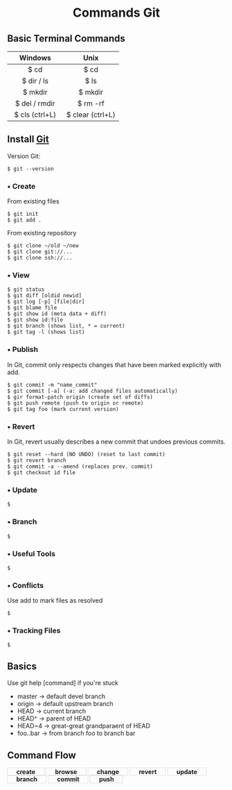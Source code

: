 <h1 style="text-align: center;font-weight: bold;">Commands Git</h1>
<h2>Basic Terminal Commands</h2>
<div>
  <table style="width: 100%;text-align: center;border-collapse: collapse;">
    <thead>
      <tr><th style="width: 50%;text-align: center;">Windows</th><th style="width: 50%;text-align: center;">Unix</th></tr>
    </thead>
    <tbody>
      <tr><td>$ cd</td><td>$ cd</td></tr>
      <tr><td>$ dir / ls</td><td>$ ls</td></tr>
      <tr><td>$ mkdir</td><td>$ mkdir</td></tr>
      <tr><td>$ del / rmdir</td><td>$ rm -rf</td></tr>
      <tr><td>$ cls (ctrl+L)</td><td>$ clear (ctrl+L)</td></tr>
    </tbody>
  </table>
</div>
<h2>Install <a href="https://git-scm.com/download">Git</a></h2>
<p>Version Git: </p>
    
    $ git --version
<h3>• Create</h3>
<p>From existing files</p>

    $ git init
    $ git add .
<p>From existing repository</p>

    $ git clone ~/old ~/new
    $ git clone git://...
    $ git clone ssh://...

<h3>• View</h3>

    $ git status
    $ git diff [oldid newid]
    $ git log [-p] [file|dir]
    $ git blame file
    $ git show id (meta data + diff)
    $ git show id:file
    $ git branch (shows list, * = current)
    $ git tag -l (shows list)

<h3>• Publish</h3>

<p>In Git, commit only respects changes that have been marked explicitly with add.</p>

    $ git commit -m "name_commit"
    $ git commit [-a] (-a: add changed files automatically)
    $ gir format-patch origin (create set of diffs)
    $ git push remote (push to origin or remote)
    $ git tag foo (mark current version)

<h3>• Revert</h3>

<p>In Git, revert usually describes a new commit that undoes previous commits.</p>

    $ git reset --hard (NO UNDO) (reset to last commit)
    $ git revert branch
    $ git commit -a --amend (replaces prev. commit)
    $ git checkout id file

<h3>• Update</h3>

    $
<h3>• Branch</h3>

    $
<h3>• Useful Tools</h3>

    $
<h3>• Conflicts</h3>
<p>Use add to mark files as resolved</p>
    
    $
<h3>• Tracking Files</h3>

    $

<h2>Basics</h2>

<p>Use git help [command] if you're stuck</p>
<div>
  <ul>
    <li>master → default devel branch</li>
    <li>origin → default upstream branch</li>
    <li>HEAD → current branch</li>
    <li>HEAD^ → parent of HEAD</li>
    <li>HEAD~4 → great-great grandparaent of HEAD</li>
    <li>foo..bar → from branch foo to branch bar</li>
  </ul>
</div>

<h2>Command Flow</h2>

<div>
  <span style="border: 1px solid #ddd;padding:0px 20px;"><strong>create</strong></span>
  <span style="border: 1px solid #ddd;padding:0px 20px;"><strong>browse</strong></span>
  <span style="border: 1px solid #ddd;padding:0px 20px;"><strong>change</strong></span>
  <span style="border: 1px solid #ddd;padding:0px 20px;"><strong>revert</strong></span>
  <span style="border: 1px solid #ddd;padding:0px 20px;"><strong>update</strong></span>
  <span style="border: 1px solid #ddd;padding:0px 20px;"><strong>branch</strong></span>
  <span style="border: 1px solid #ddd;padding:0px 20px;"><strong>commit</strong></span>
  <span style="border: 1px solid #ddd;padding:0px 20px;"><strong>push</strong></span>
</div>